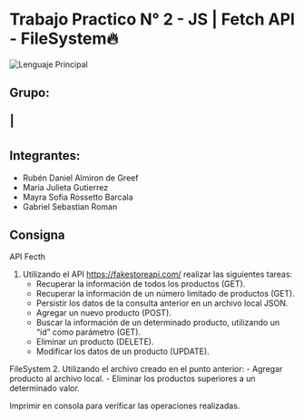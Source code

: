 # Trabajo Practico N° 2 - JS | Fetch API - FileSystem🔥

![Lenguaje Principal](https://img.shields.io/badge/Lenguaje-JavaScript-yellow?style=flat-square&logo=javascript)

## Grupo:

<span style="font-size: 32px;">I</span>

## Integrantes:
- Rubén Daniel Almiron de Greef
- Maria Julieta Gutierrez
- Mayra Sofia Rossetto Barcala
- Gabriel Sebastian Roman

## Consigna

API Fecth
1. Utilizando el API https://fakestoreapi.com/ realizar las siguientes tareas:
    - Recuperar la información de todos los productos (GET).
    - Recuperar la información de un número limitado de productos (GET). 
    - Persistir los datos de la consulta anterior en un archivo local JSON.
    - Agregar un nuevo producto (POST).
    - Buscar la información de un determinado producto, utilizando un “id” como parámetro (GET).
    - Eliminar un producto (DELETE).
    - Modificar los datos de un producto (UPDATE).

FileSystem
2. Utilizando el archivo creado en el punto anterior:
    - Agregar producto al archivo local.
    - Eliminar los productos superiores a un determinado valor.

Imprimir en consola para verificar las operaciones realizadas.